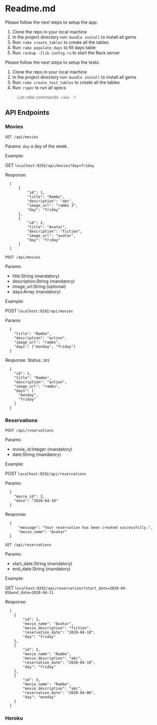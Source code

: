 # Readme.md

Please follow the next steps to setup the app:

1. Clone the repo in your local machine
2. In the project directory run: `bundle install` to install all gems
3. Run: `rake create_tables` to create all the tables
4. Run: `rake populate_days` to fill days table
5. Run: `rackup -Ilib config.ru` to start the Rack server


Please follow the next steps to setup the tests:

1. Clone the repo in your local machine
2. In the project directory run: `bundle install` to install all gems
3. Run: `rake create_test_tables` to create all the tables
4. Run: `rspec` to run all specs

> List rake commands: `rake -T`

## API Endpoints

### Movies

`GET /api/movies`

Params: `day` a day of the week.

Example:

GET `localhost:9292/api/movies?day=friday`

Response:
```
  [
      {
          "id": 1,
          "title": "Rambo",
          "description": "abc",
          "image_url": "rambo 3",
          "day": "friday"
      },
      {
          "id": 2,
          "title": "Avatar",
          "description": "fiction",
          "image_url": "avatar",
          "day": "friday"
      }
  ]
```



`POST /api/movies`

Params:
  - title:String (mandatory)
  - description:String (mandatory)
  - image_url:String (optional)
  - days:Array (mandatory)

Example:

POST `localhost:9292/api/movies`

Params
```
  {
    "title": "Rambo",
    "description": "action",
    "image_url": "rambo",
    "days": ["monday", "friday"]
  }
```

Response:
Status: `201`
```
  {
    "id": 1,
    "title": "Rambo",
    "description": "action",
    "image_url": "rambo",
    "days": [
      "monday",
      "friday"
    ]
  }
```


### Reservations

`POST /api/reservations`

Params:
  - movie_id:Integer (mandatory)
  - date:String (mandatory)

Example:

POST `localhost:9292/api/reservations`

Params:
```
  {
    "movie_id": 2,
    "date": "2020-04-10"
  }

```

Response:
```
  {
      "message": "Your reservation has been created successfully.",
      "movie_name": "Avatar"
  }
```


`GET /api/reservations`

Params:
  - start_date:String (mandatory)
  - end_date:String (mandatory)

Example:

GET `localhost:9292/api/reservations?start_date=2020-04-05&end_date=2020-04-11`

Response:
```
  [
    {
        "id": 1,
        "movie_name": "Avatar",
        "movie_description": "fiction",
        "reservation_date": "2020-04-10",
        "day": "friday"
    },
    {
        "id": 2,
        "movie_name": "Rambo",
        "movie_description": "abc",
        "reservation_date": "2020-04-10",
        "day": "friday"
    },
    {
        "id": 3,
        "movie_name": "Rambo",
        "movie_description": "abc",
        "reservation_date": "2020-04-06",
        "day": "monday"
    }
  ]
```


### Heroku


